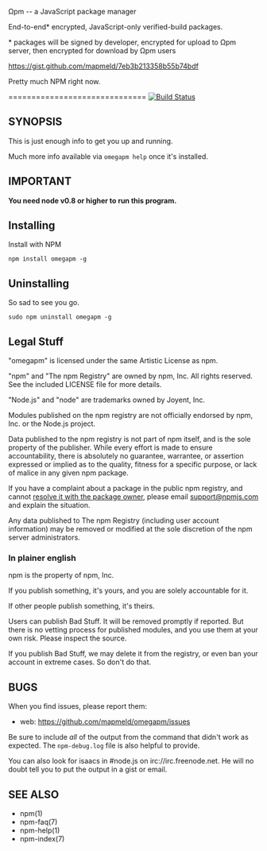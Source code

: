 Ωpm -- a JavaScript package manager

End-to-end\* encrypted, JavaScript-only verified-build packages.

\* packages will be signed by developer, encrypted for upload to Ωpm server, then encrypted for download by Ωpm users

https://gist.github.com/mapmeld/7eb3b213358b55b74bdf

Pretty much NPM right now.

==============================
[![Build Status](https://img.shields.io/travis/mapmeld/omegapm/master.svg)](https://travis-ci.org/mapmeld/omegpam)
## SYNOPSIS

This is just enough info to get you up and running.

Much more info available via `omegapm help` once it's installed.

## IMPORTANT

**You need node v0.8 or higher to run this program.**

## Installing

Install with NPM

    npm install omegapm -g

## Uninstalling

So sad to see you go.

    sudo npm uninstall omegapm -g

## Legal Stuff

"omegapm" is licensed under the same Artistic License as npm.

"npm" and "The npm Registry" are owned by npm, Inc.
All rights reserved.  See the included LICENSE file for more details.

"Node.js" and "node" are trademarks owned by Joyent, Inc.

Modules published on the npm registry are not officially endorsed by
npm, Inc. or the Node.js project.

Data published to the npm registry is not part of npm itself, and is
the sole property of the publisher.  While every effort is made to
ensure accountability, there is absolutely no guarantee, warrantee, or
assertion expressed or implied as to the quality, fitness for a
specific purpose, or lack of malice in any given npm package.

If you have a complaint about a package in the public npm registry,
and cannot [resolve it with the package
owner](https://docs.npmjs.com/misc/disputes), please email
<support@npmjs.com> and explain the situation.

Any data published to The npm Registry (including user account
information) may be removed or modified at the sole discretion of the
npm server administrators.

### In plainer english

npm is the property of npm, Inc.

If you publish something, it's yours, and you are solely accountable
for it.

If other people publish something, it's theirs.

Users can publish Bad Stuff.  It will be removed promptly if reported.
But there is no vetting process for published modules, and you use
them at your own risk.  Please inspect the source.

If you publish Bad Stuff, we may delete it from the registry, or even
ban your account in extreme cases.  So don't do that.

## BUGS

When you find issues, please report them:

* web:
  <https://github.com/mapmeld/omegapm/issues>

Be sure to include *all* of the output from the command that didn't work
as expected.  The `npm-debug.log` file is also helpful to provide.

You can also look for isaacs in #node.js on irc://irc.freenode.net.  He
will no doubt tell you to put the output in a gist or email.

## SEE ALSO

* npm(1)
* npm-faq(7)
* npm-help(1)
* npm-index(7)
